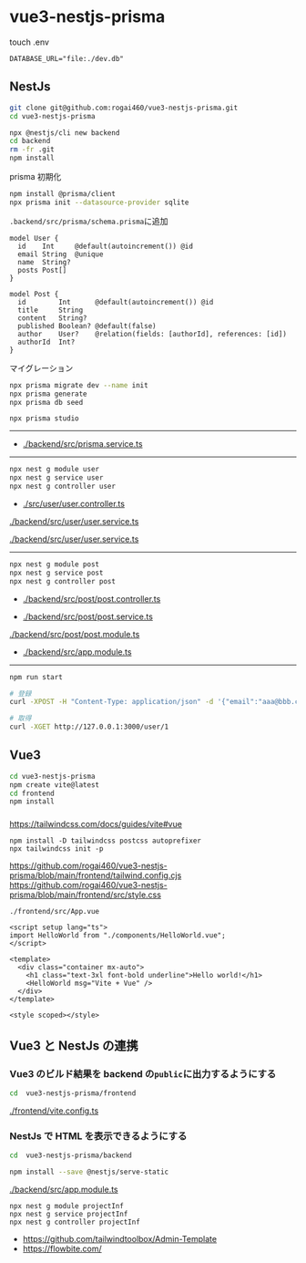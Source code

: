 # vue3-nestjs-prisma

touch .env

```
DATABASE_URL="file:./dev.db"
```

## NestJs

```bash
git clone git@github.com:rogai460/vue3-nestjs-prisma.git
cd vue3-nestjs-prisma
```

```bash
npx @nestjs/cli new backend
cd backend
rm -fr .git
npm install
```

prisma 初期化

```bash
npm install @prisma/client
npx prisma init --datasource-provider sqlite
```

`.backend/src/prisma/schema.prisma`に追加

```prisma
model User {
  id    Int     @default(autoincrement()) @id
  email String  @unique
  name  String?
  posts Post[]
}

model Post {
  id        Int      @default(autoincrement()) @id
  title     String
  content   String?
  published Boolean? @default(false)
  author    User?    @relation(fields: [authorId], references: [id])
  authorId  Int?
}
```

マイグレーション

```bash
npx prisma migrate dev --name init
npx prisma generate
npx prisma db seed
```

```
npx prisma studio
```

---

- [./backend/src/prisma.service.ts](https://github.com/rogai460/vue3-nestjs-prisma/blob/main/backend/src/prisma.service.ts)

---

```bash
npx nest g module user
npx nest g service user
npx nest g controller user
```

- [./src/user/user.controller.ts](https://github.com/rogai460/vue3-nestjs-prisma/blob/main/backend/src/user/user.controller.ts)

[./backend/src/user/user.service.ts](https://github.com/rogai460/vue3-nestjs-prisma/blob/main/backend/src/user/user.service.ts)

[./backend/src/user/user.service.ts](https://github.com/rogai460/vue3-nestjs-prisma/blob/main/backend/src/user/user.module.ts)

---

```bash
npx nest g module post
npx nest g service post
npx nest g controller post
```

- [./backend/src/post/post.controller.ts](https://github.com/rogai460/vue3-nestjs-prisma/blob/main/backend/src/post/post.controller.ts)

- [./backend/src/post/post.service.ts](https://github.com/rogai460/vue3-nestjs-prisma/blob/main/backend/src/post/post.service.ts)

[./backend/src/post/post.module.ts](https://github.com/rogai460/vue3-nestjs-prisma/blob/main/backend/src/post/post.module.ts)

- [./backend/src/app.module.ts](https://github.com/rogai460/vue3-nestjs-prisma/blob/main/backend/src/app.module.ts)

---

```bash
npm run start

# 登録
curl -XPOST -H "Content-Type: application/json" -d '{"email":"aaa@bbb.com","name":"jonson"}' http://127.0.0.1:3000/user

# 取得
curl -XGET http://127.0.0.1:3000/user/1
```

## Vue3

```bash
cd vue3-nestjs-prisma
npm create vite@latest
cd frontend
npm install
```

###

https://tailwindcss.com/docs/guides/vite#vue

```
npm install -D tailwindcss postcss autoprefixer
npx tailwindcss init -p
```

https://github.com/rogai460/vue3-nestjs-prisma/blob/main/frontend/tailwind.config.cjs
https://github.com/rogai460/vue3-nestjs-prisma/blob/main/frontend/src/style.css

`./frontend/src/App.vue`

```vue
<script setup lang="ts">
import HelloWorld from "./components/HelloWorld.vue";
</script>

<template>
  <div class="container mx-auto">
    <h1 class="text-3xl font-bold underline">Hello world!</h1>
    <HelloWorld msg="Vite + Vue" />
  </div>
</template>

<style scoped></style>
```

## Vue3 と NestJs の連携

### Vue3 のビルド結果を backend の`public`に出力するようにする

```bash
cd  vue3-nestjs-prisma/frontend
```

[./frontend/vite.config.ts](https://github.com/rogai460/vue3-nestjs-prisma/blob/main/frontend/vite.config.ts)

### NestJs で HTML を表示できるようにする

```bash
cd  vue3-nestjs-prisma/backend
```

```bash
npm install --save @nestjs/serve-static
```

[./backend/src/app.module.ts](https://github.com/rogai460/vue3-nestjs-prisma/blob/main/backend/src/app.module.ts)

```
npx nest g module projectInf
npx nest g service projectInf
npx nest g controller projectInf
```

- https://github.com/tailwindtoolbox/Admin-Template
- https://flowbite.com/